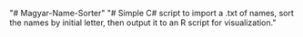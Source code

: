 "# Magyar-Name-Sorter" 
"# Simple C# script to import a .txt of names, sort the names by initial letter, then output it to an R script for visualization."
